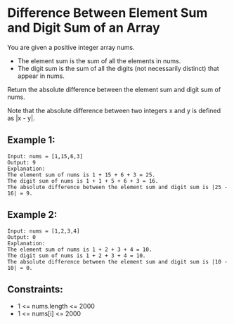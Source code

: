 # Difference Between Element Sum and Digit Sum of an Array

You are given a positive integer array nums.

- The element sum is the sum of all the elements in nums.
- The digit sum is the sum of all the digits (not necessarily distinct) that appear in nums.

Return the absolute difference between the element sum and digit sum of nums.

Note that the absolute difference between two integers x and y is defined as |x - y|.

## Example 1:

```
Input: nums = [1,15,6,3]
Output: 9
Explanation:
The element sum of nums is 1 + 15 + 6 + 3 = 25.
The digit sum of nums is 1 + 1 + 5 + 6 + 3 = 16.
The absolute difference between the element sum and digit sum is |25 - 16| = 9.
```

## Example 2:

```
Input: nums = [1,2,3,4]
Output: 0
Explanation:
The element sum of nums is 1 + 2 + 3 + 4 = 10.
The digit sum of nums is 1 + 2 + 3 + 4 = 10.
The absolute difference between the element sum and digit sum is |10 - 10| = 0.
```

## Constraints:

- 1 <= nums.length <= 2000
- 1 <= nums[i] <= 2000
